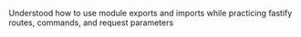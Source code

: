 Understood how to use module exports and imports while practicing fastify routes, commands, and request parameters
